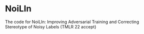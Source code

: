 # NoiLIn
The code for NoiLIn: Improving Adversarial Training and Correcting Stereotype of Noisy Labels (TMLR 22 accept)
